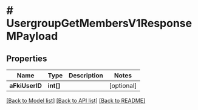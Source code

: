 # # UsergroupGetMembersV1ResponseMPayload

## Properties

Name | Type | Description | Notes
------------ | ------------- | ------------- | -------------
**aFkiUserID** | **int[]** |  | [optional]

[[Back to Model list]](../../README.md#models) [[Back to API list]](../../README.md#endpoints) [[Back to README]](../../README.md)
